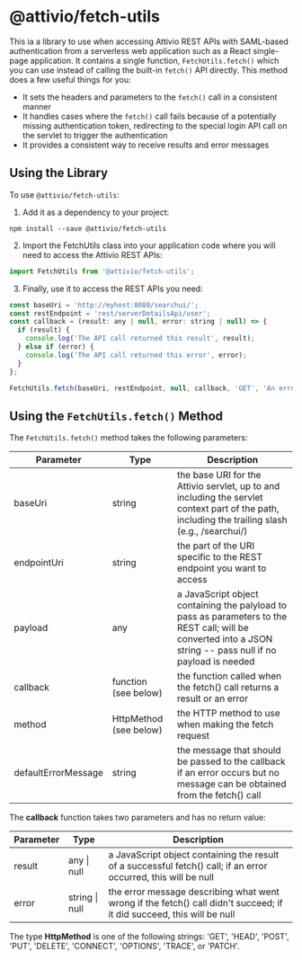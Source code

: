 # @attivio/fetch-utils

This ia a library to use when accessing Attivio REST APIs with SAML-based authentication from a serverless web application such as a React single-page application. It contains a single function, `FetchUtils.fetch()` which you can use instead of calling the built-in `fetch()` API directly. This method does a few useful things for you:

* It sets the headers and parameters to the `fetch()` call in a consistent manner
* It handles cases where the `fetch()` call fails because of a potentially missing authentication token, redirecting to the special login API call on the servlet to trigger the authentication
* It provides a consistent way to receive results and error messages

## Using the Library

To use `@attivio/fetch-utils`:

1. Add it as a dependency to your project:

```
npm install --save @attivio/fetch-utils
```

2. Import the FetchUtils class into your application code where you will need to access the Attivio REST APIs:

```javascript
import FetchUtils from '@attivio/fetch-utils';
```

3. Finally, use it to access the REST APIs you need:

```javascript
const baseUri = 'http://myhost:8080/searchui/';
const restEndpoint = 'rest/serverDetailsApi/user';
const callback = (result: any | null, error: string | null) => {
  if (result) {
    console.log('The API call returned this result', result);
  } else if (error) {
    console.log('The API call returned this error', error);
  }
};

FetchUtils.fetch(baseUri, restEndpoint, null, callback, 'GET', 'An error occured.');
```

## Using the `FetchUtils.fetch()` Method

The `FetchUtils.fetch()` method takes the following parameters:

| Parameter | Type | Description |
|-----------|------|-------------|
| baseUri   | string | the base URI for the Attivio servlet, up to and including the servlet context part of the path, including the trailing slash (e.g., /searchui/) |
| endpointUri | string | the part of the URI specific to the REST endpoint you want to access |
| payload | any | a JavaScript object containing the palyload to pass as parameters to the REST call; will be converted into a JSON string -- pass null if no payload is needed |
| callback | function (see below) | the function called when the fetch() call returns a result or an error |
| method | HttpMethod (see below) | the HTTP method to use when making the fetch request |
| defaultErrorMessage | string | the message that should be passed to the callback if an error occurs but no message can be obtained from the fetch() call |

The **callback** function takes two parameters and has no return value:

| Parameter | Type | Description |
|-----------|------|-------------|
| result | any \| null | a JavaScript object containing the result of a successful fetch() call; if an error occurred, this will be null |
| error | string \| null | the error message describing what went wrong if the fetch() call didn't succeed; if it did succeed, this will be null |

The type **HttpMethod** is one of the following strings: 'GET', 'HEAD', 'POST', 'PUT', 'DELETE', 'CONNECT', 'OPTIONS', 'TRACE', or 'PATCH'.
